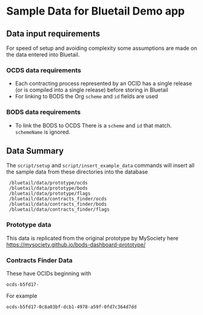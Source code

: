 # Sample Data for Bluetail Demo app

## Data input requirements

For speed of setup and avoiding complexity some assumptions are made on the data entered into Bluetail.


### OCDS data requirements

- Each contracting process represented by an OCID has a single release (or is compiled into a single release) before storing in Bluetail
- For linking to BODS the Org `scheme` and `id` fields are used 

### BODS data requirements

- To link the BODS to OCDS There is a `scheme` and `id` that match. `schemeName` is ignored.  


## Data Summary

The `script/setup` and `script/insert_example_data` commands will insert all the sample data from these directories into the database

     /bluetail/data/prototype/ocds
     /bluetail/data/prototype/bods
     /bluetail/data/prototype/flags
     /bluetail/data/contracts_finder/ocds
     /bluetail/data/contracts_finder/bods
     /bluetail/data/contracts_finder/flags
     

### Prototype data

This data is replicated from the original prototype by MySociety here https://mysociety.github.io/bods-dashboard-prototype/

### Contracts Finder Data

These have OCIDs beginning with 
    
    ocds-b5fd17-

For example

    ocds-b5fd17-0c8a03bf-dcb1-4978-a59f-0fd7c364d7dd